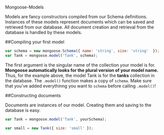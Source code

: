 Mongoose-Models

Models are fancy constructors compiled from our Schema definitions. Instances of these models represent documents which can be saved and retrieved from our database. All document creation and retrieval from the database is handled by these models.

##Compiling your first model

```javascript
var schema = new mongoose.Schema({ name: 'string', size: 'string'  });
var Tank = mongoose.model('Tank', schema);
```
The first argument is the singular name of the collection your model is for. **Mongoose automatically looks for the plural version of your model name.** Thus, for the example above, the model Tank is for the **tanks** collection in the database. The `.model()` function makes a copy of `schema`. Make sure that you've added everythinng you want to `schema` before calling `.model()`!

##Constructing documents

Documents are instances of our model. Creating them and saving to the database is easy.

```javascript
var Tank = mongoose.model('Tank', yourSchema);

var small = new Tank({ size: 'small' });

```